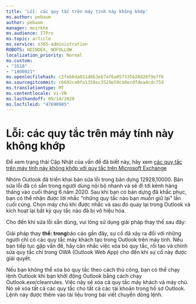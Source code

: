 ```yaml
---
title: 'Lỗi: các quy tắc trên máy tính này không khớp'
ms.author: pebaum
author: pebaum
manager: mnirkhe
ms.audience: ITPro
ms.topic: article
ms.service: o365-administration
ROBOTS: NOINDEX, NOFOLLOW
localization_priority: Normal
ms.custom:
- "3518"
- "1800021"
ms.openlocfilehash: c2feb6da651d8b3eb7af6a057335b28d26f9e7f6
ms.sourcegitcommit: c6692ce0fa1358ec3529e59ca0ecdfdea4cdc759
ms.translationtype: MT
ms.contentlocale: vi-VN
ms.lasthandoff: 09/14/2020
ms.locfileid: "47690985"
---
```

# <a name="error-the-rules-on-this-computer-do-not-match"></a>Lỗi: các quy tắc trên máy tính này không khớp

Để xem trạng thái Cập Nhật của vấn đề đã biết này, hãy xem [các quy tắc trên máy tính này không khớp với quy tắc trên Microsoft Exchange](https://support.office.com/article/d032e037-b224-429e-b325-633afde9b5f0)

Nhóm Outlook đã triển khai bản sửa lỗi trong bản dựng 12928,10000. Bản sửa lỗi đã có sẵn trong người dùng nội bộ nhanh và sẽ đi tới kênh hàng tháng vào cuối tháng 6 năm 2020. Sau khi bạn có bản dựng đã khắc phục, bạn có thể nhận được lời nhắc "những quy tắc nào bạn muốn giữ lại" lần cuối cùng. Chọn máy chủ khi được nhắc và sau đó quay lại trong Outlook và kích hoạt lại bất kỳ quy tắc nào đã bị vô hiệu hóa.

Cho đến khi sửa lỗi sẵn dùng, vui lòng sử dụng giải pháp thay thế sau đây:

Giải pháp thay **thế: trong**báo cáo gần đây, sự cố đã xảy ra đối với những người chỉ có các quy tắc máy khách tạo trong Outlook trên máy tính. Nếu bạn tiếp tục gặp vấn đề, hãy cân nhắc việc xóa bỏ quy tắc, rồi tạo và chỉnh sửa quy tắc chỉ trong OWA (Outlook Web App) cho đến khi sự cố này được giải quyết.

Nếu bạn không thể xóa bỏ quy tắc theo cách thủ công, bạn có thể chạy lệnh Outlook khi bạn khởi động Outlook bằng cách chạy Outlook.exe/cleanrules. Việc này sẽ xóa cả quy tắc máy khách và máy chủ. Nó sẽ xóa tất cả các quy tắc cho tất cả các tài khoản trong hồ sơ Outlook. Lệnh này được thêm vào tài liệu trong bài viết chuyển dòng lệnh.

